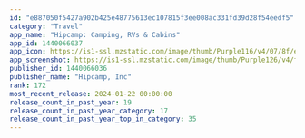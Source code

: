 ```yaml
---
id: "e887050f5427a902b425e48775613ec107815f3ee008ac331fd39d28f54eedf5"
category: "Travel"
app_name: "Hipcamp: Camping, RVs & Cabins"
app_id: 1440066037
app_icon: https://is1-ssl.mzstatic.com/image/thumb/Purple116/v4/07/8f/e6/078fe6e4-3be0-2bea-7963-cafc3196f9a3/AppIcon-1x_U007emarketing-0-5-0-85-220.png/1024x1024bb.png
app_screenshot: https://is1-ssl.mzstatic.com/image/thumb/Purple126/v4/f8/a1/7a/f8a17a50-5f6f-2f4b-2eac-85fc701a857b/7c40c554-4d20-42ee-aca4-d6b8b21cae20_US-APP-STORE-01.png/1284x2778bb.png
publisher_id: 1440066036
publisher_name: "Hipcamp, Inc"
rank: 172
most_recent_release: 2024-01-22 00:00:00
release_count_in_past_year: 19
release_count_in_past_year_category: 17
release_count_in_past_year_top_in_category: 35
---
```

